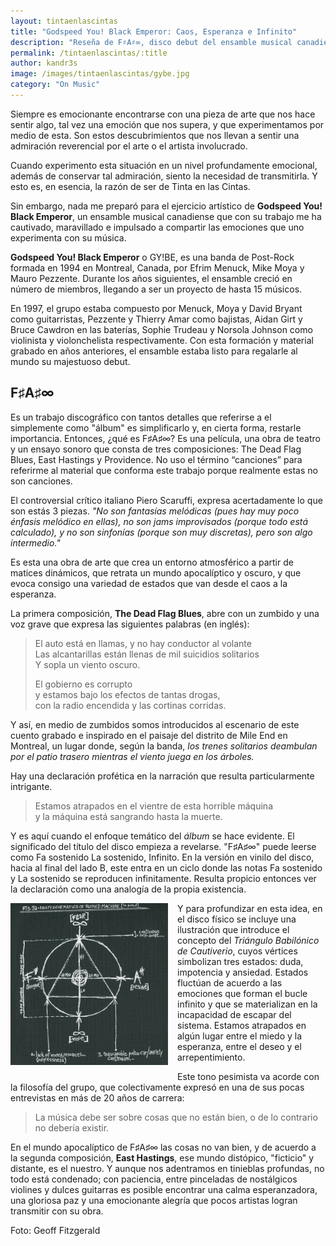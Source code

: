 ```yaml
---
layout: tintaenlascintas
title: "Godspeed You! Black Emperor: Caos, Esperanza e Infinito"
description: "Reseña de F♯A♯∞, disco debut del ensamble musical canadiense Godspeed You! Black Emperor."
permalink: /tintaenlascintas/:title
author: kandr3s
image: /images/tintaenlascintas/gybe.jpg
category: "On Music"
---
```


Siempre es emocionante encontrarse con una pieza de arte que nos hace sentir algo, tal vez una emoción que nos supera, y que experimentamos por medio de esta. Son estos descubrimientos que nos llevan a sentir una admiración reverencial por el arte o el artista involucrado.

Cuando experimento esta situación en un nivel profundamente emocional, además de conservar tal admiración, siento la necesidad de transmitirla. Y esto es, en esencia, la razón de ser de Tinta en las Cintas.

Sin embargo, nada me preparó para el ejercicio artístico de **Godspeed You! Black Emperor**, un ensamble musical canadiense que con su trabajo me ha cautivado, maravillado e impulsado a compartir las emociones que uno experimenta con su música.

**Godspeed You! Black Emperor** o GY!BE, es una banda de Post-Rock formada en 1994 en Montreal, Canada, por Efrim Menuck, Mike Moya y Mauro Pezzente. Durante los años siguientes, el ensamble creció en número de miembros, llegando a ser un proyecto de hasta 15 músicos. 

En 1997, el grupo estaba compuesto por Menuck, Moya y David Bryant como guitarristas, Pezzente y Thierry Amar como bajistas, Aidan Girt y Bruce Cawdron en las baterías, Sophie Trudeau y Norsola Johnson como violinista y violonchelista respectivamente. Con esta formación y material grabado en años anteriores, el ensamble estaba listo para regalarle al mundo su majestuoso debut.

## F♯A♯∞

Es un trabajo discográfico con tantos detalles que referirse a el simplemente como "álbum" es simplificarlo y, en cierta forma, restarle importancia. Entonces, ¿qué es F♯A♯∞? Es una película, una obra de teatro y un ensayo sonoro que consta de tres composiciones: The Dead Flag Blues, East Hastings y Providence. No uso el término “canciones” para referirme al material que conforma este trabajo porque realmente estas no son canciones. 

El controversial crítico italiano Piero Scaruffi, expresa acertadamente lo que son estás 3 piezas. *"No son fantasías melódicas (pues hay muy poco énfasis melódico en ellas), no son jams improvisados (porque todo está calculado), y no son sinfonías (porque son muy discretas), pero son algo intermedio."*

Es esta una obra de arte que crea un entorno atmosférico a partir de matices dinámicos, que retrata un mundo apocalíptico y oscuro, y que evoca consigo una variedad de estados que van desde el caos a la esperanza. 

La primera composición, **The Dead Flag Blues**, abre con un zumbido y una voz grave que expresa las siguientes palabras (en inglés):

> El auto está en llamas, y no hay conductor al volante    
> Las alcantarillas están llenas de mil suicidios solitarios  
> Y sopla un viento oscuro.  
>   
> El gobierno es corrupto  
> y estamos bajo los efectos de tantas drogas,  
> con la radio encendida y las cortinas corridas.

Y así, en medio de zumbidos somos introducidos al escenario de este cuento grabado e inspirado en el paisaje del distrito de Mile End en Montreal, un lugar donde, según la banda, *los trenes solitarios deambulan por el patio trasero mientras el viento juega en los árboles.*

Hay una declaración profética en la narración que resulta particularmente intrigante.

> Estamos atrapados en el vientre de esta horrible máquina  
> y la máquina está sangrando hasta la muerte.

Y es aquí cuando el enfoque temático del *álbum* se hace evidente. El significado del título del disco empieza a revelarse. "F♯A♯∞" puede leerse como Fa sostenido La sostenido, Infinito. En la versión en vinilo del disco, hacia al final del lado B, este entra en un ciclo donde las notas Fa sostenido y La sostenido se reproducen infinitamente. Resulta propicio entonces ver la declaración como una analogía de la propia existencia. 

<img src="/images/tintaenlascintas/gybe-triangulo.jpg" style="float: left; width: 50%; margin-right: 15px; margin-bottom: 10px;">

Y para profundizar en esta idea, en el disco físico se incluye una ilustración que introduce el concepto del *Triángulo Babilónico de Cautiverio*, cuyos vértices simbolizan tres estados: duda, impotencia y ansiedad. Estados fluctúan de acuerdo a las emociones que forman el bucle infinito y que se materializan en la incapacidad de escapar del sistema. Estamos atrapados en algún lugar entre el miedo y la esperanza, entre el deseo y el arrepentimiento. 

Este tono pesimista va acorde con la filosofía del grupo, que colectivamente expresó en una de sus pocas entrevistas en más de 20 años de carrera:

> La música debe ser sobre cosas que no están bien, o de lo contrario no debería existir.

En el mundo apocalíptico de F♯A♯∞ las cosas no van bien, y de acuerdo a la segunda composición, **East Hastings**, ese mundo distópico, "ficticio" y distante, es el nuestro. Y aunque nos adentramos en tinieblas profundas, no todo está condenado; con paciencia, entre pinceladas de nostálgicos violines y dulces guitarras es posible encontrar una calma esperanzadora, una gloriosa paz y una emocionante alegría que pocos artistas logran transmitir con su obra. 

Foto: Geoff Fitzgerald